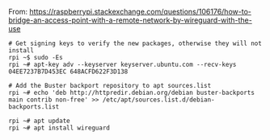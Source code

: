 From:
https://raspberrypi.stackexchange.com/questions/106176/how-to-bridge-an-access-point-with-a-remote-network-by-wireguard-with-the-use


```
# Get signing keys to verify the new packages, otherwise they will not install
rpi ~$ sudo -Es
rpi ~# apt-key adv --keyserver keyserver.ubuntu.com --recv-keys 04EE7237B7D453EC 648ACFD622F3D138

# Add the Buster backport repository to apt sources.list
rpi ~# echo 'deb http://httpredir.debian.org/debian buster-backports main contrib non-free' >> /etc/apt/sources.list.d/debian-backports.list

rpi ~# apt update
rpi ~# apt install wireguard
```

